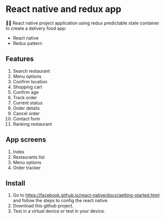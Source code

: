 # React native and redux app
:iphone::hamburger: React native project application using redux predictable state container to create a delivery food app:
* React native
* Redux pattern

## Features
1. Search restaurant
2. Menu options
3. Confirm location
4. Shopping cart
5. Confirm age
6. Track order
7. Current status
8. Order details
9. Cancel order
10. Contact form
11. Ranking restaurant

## App screens
1. Index
2. Restaurants list
3. Menu options
4. Order tracker

## Install
1. Go to https://facebook.github.io/react-native/docs/getting-started.html and follow the steps to config the react native.
2. Download this github project.
3. Test in a virtual device or test in your device. 

